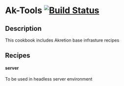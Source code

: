 # <a name="title"></a> Ak-Tools [![Build Status](https://secure.travis-ci.org/akretion/ak-tools.png?branch=master)](http://travis-ci.org/akretion/ak-tools)

## <a name="description"></a> Description

This cookbook includes Akretion base infrasture recipes

## Recipes

#### server

To be used in headless server environment
